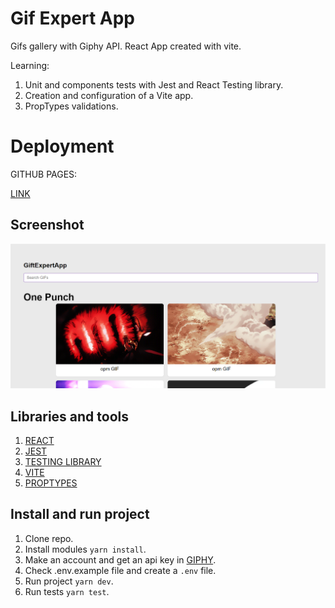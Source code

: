 # Gif Expert App

Gifs gallery with Giphy API. React App created with vite.

Learning:

1. Unit and components tests with Jest and React Testing library.
2. Creation and configuration of a Vite app.
3. PropTypes validations.

# Deployment

GITHUB PAGES:

[LINK](https://josuelara0.github.io/gif-expert-app/)

## Screenshot

![Screenshot](src/assets/screenshots/screenshot-desktop.png)

## Libraries and tools

1.  [REACT](https://en.reactjs.org/)
2.  [JEST](https://jestjs.io/)
3.  [TESTING LIBRARY](https://testing-library.com/)
4.  [VITE](https://vitejs.dev/)
5.  [PROPTYPES](https://es.reactjs.org/docs/typechecking-with-proptypes.html)

## Install and run project

1. Clone repo.
2. Install modules `yarn install`.
3. Make an account and get an api key in [GIPHY](https://giphy.com/).
4. Check .env.example file and create a `.env` file.
5. Run project `yarn dev`.
6. Run tests `yarn test`.
